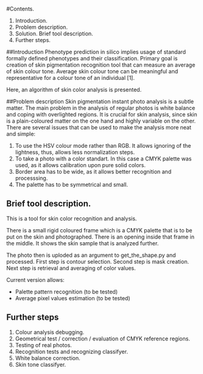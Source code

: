 #Contents.
1. Introduction.
2. Problem description.
3. Solution. Brief tool description.
4. Further steps.

##Introduction
Phenotype prediction in silico implies usage of standard formally defined phenotypes and their classification. Primary goal is creation of skin pigmentation recognition tool that can measure an average of skin colour tone. Average skin colour tone can be meaningful and representative for a colour tone of an individual [1].

Here, an algorithm of skin color analysis is presented.

##Problem description
Skin pigmentation instant photo analysis is a subtle matter. The main problem in the analysis of regular photos is white balance and coping with overlighted regions. It is crucial for skin analysis, since skin is a plain-coloured matter on the one hand and highly variable on the other. There are several issues that can be used to make the analysis more neat and simple:

1. To use the HSV colour mode rather than RGB. It allows ignoring of the lightness, thus, allows less normalization steps.
2. To take a photo with a color standart. In this case a CMYK palette was used, as it allows calibration upon pure solid colors.
3. Border area has to be wide, as it allows better recognition and processsing.
4. The palette has to be symmetrical and small.

## Brief tool description.

This is a tool for skin color recognition and analysis. 

There is a small rigid coloured frame which is a CMYK palette that is to be put on the skin and photographed. There is an opening inside that frame in the middle. It shows the skin sample that is analyzed further. 

The photo then is uploded as an argument to get_the_shape.py and processed. First step is contour selection. Second step is mask creation. Next step is retrieval and averaging of color values. 

Current version allows:
* Palette pattern recognition (to be tested)
* Average pixel values estimation (to be tested)

## Further steps

1. Colour analysis debugging.
2. Geometrical test / correction / evaluation of CMYK reference regions.
3. Testing of real photos.
4. Recognition tests and recognizing classifyer.
5. White balance correction.
6. Skin tone classifyer. 
